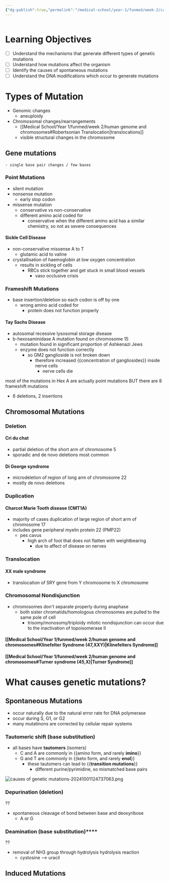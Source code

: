 ```yaml
---
{"dg-publish":true,"permalink":"/medical-school/year-1/funmed/week-2/causes-of-genetic-mutations/","tags":["funmed"]}
---
```


```table-of-contents
```
# Learning Objectives
- [ ] Understand the mechanisms that generate different types of genetic mutations
- [ ] Understand how mutations affect the organism
- [ ] Identify the causes of spontaneous mutations
- [ ] Understand the DNA modifications which occur to generate mutations

# Types of Mutation
- Genomic changes
	- aneuploidy
- Chromosomal changes/rearrangements
	- [[Medical School/Year 1/funmed/week 2/human genome and chromosomes#Robertsonian Translocation\|translocations]]
	- visible structural changes in the chromosome
## Gene mutations
	- single base pair changes / few bases

### Point Mutations
- silent mutation
- nonsense mutation
	- early stop codon
- missense mutation
	- conservative vs non-conservative
	- different amino acid coded for
		- conservative when the different amino acid has a similar chemistry, so not as severe consequences

#### Sickle Cell Disease
- non-conservative missense A to T
	- glutamic acid to valine
- crystallisation of haemoglobin at low oxygen concentration
	- results in sickling of cells
		- RBCs stick together and get stuck in small blood vessels
			- vaso occlusive crisis

### Frameshift Mutations
- base insertion/deletion so each codon is off by one
	- wrong amino acid coded for
		- protein does not function properly

#### Tay Sachs Disease
- autosomal recessive lysosomal storage disease
- b-hexosaminidase A mutation found on chromosome 15
	- mutation found in significant proportion of Ashkenazi Jews
	- enzyme does not function correctly
		- so GM2 ganglioside is not broken down
			- therefore increased {{concentration of gangliosides}} inside nerve cells
				- nerve cells die

most of the mutations in Hex A are actually point mutations
		BUT
there are 8 frameshift mutations
- 6 deletions, 2 insertions

## Chromosomal Mutations

### Deletion
#### Cri du chat
- partial deletion of the short arm of chromosome 5
- sporadic and de novo deletions most common
#### Di George syndrome
- microdeletion of region of long arm of chromosome 22
- mostly de novo deletions

### Duplication
#### Charcot Marie Tooth disease (CMT1A)
- majority of cases duplication of large region of short arm of chromosome 17
- includes gene peripheral myelin protein 22 (PMP22)
	- pes cavus
		- high arch of foot that does not flatten with weightbearing
			- due to affect of disease on nerves

### Translocation
#### XX male syndrome
- translocation of SRY gene from Y chromosome to X chromosome

### Chromosomal Nondisjunction
- chromosomes don't separate properly during anaphase
	- both sister chromatids/homologous chromosomes are pulled to the same pole of cell
		- trisomy/monosomy/triploidy
mitotic nondisjunction can occur due to the inactivation of topoisomerase II

#### [[Medical School/Year 1/funmed/week 2/human genome and chromosomes#Klinefelter Syndrome (47,XXY)\|Klinefelters Syndrome]]

#### [[Medical School/Year 1/funmed/week 2/human genome and chromosomes#Turner syndrome (45,X)\|Turner Syndrome]]


# What causes genetic mutations?

## Spontaneous Mutations
- occur naturally due to the natural error rate for DNA polymerase
- occur during S, G1, or G2
- many mutatinons are corrected by cellular repair systems

### Tautomeric shift (base substitution)
- all bases have **tautomers** (isomers)
	- C and A are commonly in {{amino form, and rarely **imino**}}
	- G and T are commonly in {{keto form, and rarely **enol**}}
		- these tautomers can lead to {{**transition mutations**}}
			- different purine/pyrimidine, so mismatched base pairs

![causes of genetic mutations-20241001124737063.png](/img/user/Medical%20School/Year%201/funmed/week%202/attachments/causes%20of%20genetic%20mutations-20241001124737063.png)

### Depurination (deletion)
??
- spontaneous cleavage of bond between base and deoxyribose
	- A or G

### Deamination (base substitution)****
??
- removal of NH3 group through hydrolysis hydrolysis reaction
	- cystosine --> uracil

## Induced Mutations
